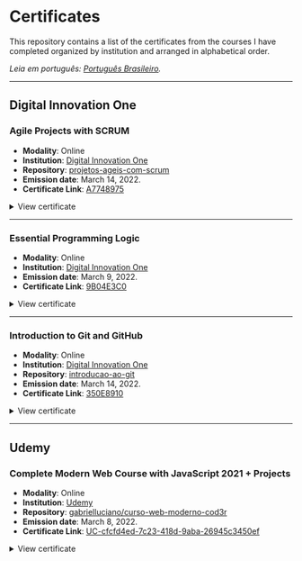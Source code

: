 # Certificates

This repository contains a list of the certificates from the courses I have completed organized by institution and arranged in alphabetical order.

*Leia em português: [Português Brasileiro](README.md).*

<hr>

## Digital Innovation One

### Agile Projects with SCRUM

- **Modality**: Online
- **Institution**: [Digital Innovation One](https://www.dio.me/)
- **Repository**: [projetos-ageis-com-scrum](https://github.com/gabrielluciano/cursos-dio/tree/main/cursos/projetos-ageis-com-scrum)
- **Emission date**: March 14, 2022.
- **Certificate Link**: [A7748975](https://www.dio.me/certificate/A7748975)

<details>
<summary>View certificate</summary>

<img width="100%" src="./src/img/A7748975.jpg" alt="Agile Projects with SCRUM Course Certificate">
</details>

<hr>

### Essential Programming Logic

- **Modality**: Online
- **Institution**: [Digital Innovation One](https://www.dio.me/)
- **Emission date**: March 9, 2022.
- **Certificate Link**: [9B04E3C0](https://www.dio.me/certificate/9B04E3C0)

<details>
<summary>View certificate</summary>

<img width="100%" src="./src/img/9B04E3C0.jpg" alt="Essential Programming Logic Course Certificate">
</details>

<hr>

### Introduction to Git and GitHub

- **Modality**: Online
- **Institution**: [Digital Innovation One](https://www.dio.me/)
- **Repository**: [introducao-ao-git](https://github.com/gabrielluciano/cursos-dio/tree/main/cursos/introducao-ao-git)
- **Emission date**: March 14, 2022.
- **Certificate Link**: [350E8910](https://www.dio.me/certificate/350E8910)

<details>
<summary>View certificate</summary>

<img width="100%" src="./src/img/350E8910.jpg" alt="Introduction to Git and GitHub Course Certificate">
</details>

<hr>

## Udemy

### Complete Modern Web Course with JavaScript 2021 + Projects

- **Modality**: Online
- **Institution**: [Udemy](https://www.udemy.com/course/curso-web)
- **Repository**: [gabrielluciano/curso-web-moderno-cod3r](https://github.com/gabrielluciano/curso-web-moderno-cod3r)
- **Emission date**: March 8, 2022.
- **Certificate Link**: [UC-cfcfd4ed-7c23-418d-9aba-26945c3450ef](https://www.udemy.com/certificate/UC-cfcfd4ed-7c23-418d-9aba-26945c3450ef/)

<details>
<summary>View certificate</summary>

<img width="100%" src="./src/img/UC-cfcfd4ed-7c23-418d-9aba-26945c3450ef.jpg" alt="Modern Web Course Certificate">
</details>